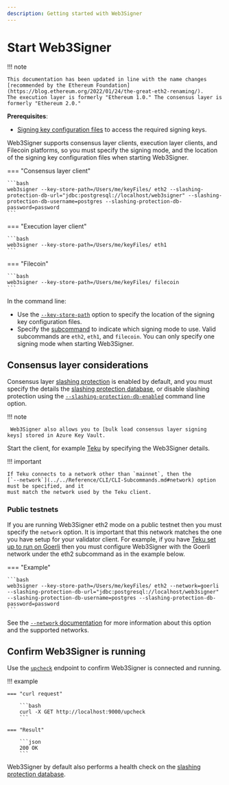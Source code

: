 ```yaml
---
description: Getting started with Web3Signer
---
```


# Start Web3Signer

!!! note

    This documentation has been updated in line with the name changes [recommended by the Ethereum Foundation](https://blog.ethereum.org/2022/01/24/the-great-eth2-renaming/).
    The execution layer is formerly "Ethereum 1.0." The consensus layer is formerly "Ethereum 2.0."

**Prerequisites**:

* [Signing key configuration files] to access the required signing keys.

Web3Signer supports consensus layer clients, execution layer clients, and Filecoin platforms, so you must specify the
signing mode, and the location of the signing key configuration files when starting Web3Signer.

=== "Consensus layer client"

    ```bash
    web3signer --key-store-path=/Users/me/keyFiles/ eth2 --slashing-protection-db-url="jdbc:postgresql://localhost/web3signer" --slashing-protection-db-username=postgres --slashing-protection-db-password=password
    ```

=== "Execution layer client"

    ```bash
    web3signer --key-store-path=/Users/me/keyFiles/ eth1
    ```

=== "Filecoin"

    ```bash
    web3signer --key-store-path=/Users/me/keyFiles/ filecoin
    ```

In the command line:

* Use the [`--key-store-path`](../../Reference/CLI/CLI-Syntax.md#key-store-path) option to specify
    the location of the signing key configuration files.
* Specify the [subcommand] to indicate which signing mode to use. Valid subcommands are `eth2`, `eth1`,
    and `filecoin`. You can only specify one signing mode when starting Web3Signer.

## Consensus layer considerations

Consensus layer [slashing protection] is enabled by default, and you must specify
the details the [slashing protection database], or disable slashing protection using the
[`--slashing-protection-db-enabled`](../../Reference/CLI/CLI-Subcommands.md#slashing-protection-enabled)
command line option.

!!! note

     Web3Signer also allows you to [bulk load consensus layer signing keys] stored in Azure Key Vault.

Start the client, for example [Teku] by specifying the Web3Signer details.

!!! important

    If Teku connects to a network other than `mainnet`, then the
    [`--network`](../../Reference/CLI/CLI-Subcommands.md#network) option must be specified, and it
    must match the network used by the Teku client.

### Public testnets

If you are running Web3Signer eth2 mode on a public testnet then you must specify the `network` option.
It is important that this network matches the one you have setup for your validator client.
For example, if you have [Teku set up to run on Goerli](https://docs.teku.consensys.net/en/latest/HowTo/Get-Started/Connect/Connect-To-Testnet/#sync-the-execution-layer-network)
then you must configure Web3Signer with the Goerli network under the eth2 subcommand as in the example below.

=== "Example"

    ```bash
    web3signer --key-store-path=/Users/me/keyFiles/ eth2 --network=goerli --slashing-protection-db-url="jdbc:postgresql://localhost/web3signer" --slashing-protection-db-username=postgres --slashing-protection-db-password=password
    ```

See the [`--network` documentation](../../Reference/CLI/CLI-Subcommands.md#network) for more information about this option and the supported networks.

## Confirm Web3Signer is running

Use the [`upcheck`](https://consensys.github.io/web3signer/web3signer-eth2.html#tag/Server-Status) endpoint
to confirm Web3Signer is connected and running.

!!! example

    === "curl request"

        ```bash
        curl -X GET http://localhost:9000/upcheck
        ```

    === "Result"

        ```json
        200 OK
        ```

Web3Signer by default also performs a health check on the
[slashing protection database](../../HowTo/Configure-Slashing-Protection.md#slashing-protection-health-check).

<!-- Links -->
[Signing key configuration files]: ../Use-Signing-Keys.md
[Teku]: https://docs.teku.consensys.net/en/latest/HowTo/External-Signer/Use-External-Signer/
[subcommand]: ../../Reference/CLI/CLI-Subcommands.md
[bulk load consensus layer signing keys]: ../Use-Signing-Keys.md#bulk-loading-consensus-layer-keys
[slashing protection]: ../../Concepts/Slashing-Protection.md
[slashing protection database]: ../../HowTo/Configure-Slashing-Protection.md
